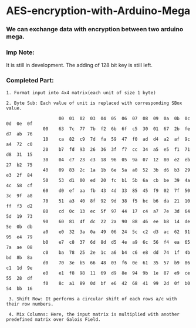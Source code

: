 <h1> AES-encryption-with-Arduino-Mega </h1>
<h3>We can exchange data with encryption between two arduino mega.</h3>

<h3>Imp Note: </h3>     
            It is still in development. The adding of 128 bit key is still left.

<h3>Completed Part: </h3>

    1. Format input into 4x4 matrix(each unit of size 1 byte)
    
    2. Byte Sub: Each value of unit is replaced with corresponding SBox value.
    
                        00	01	02	03	04	05	06	07	08	09	0a	0b	0c	0d	0e	0f
                  00	63	7c	77	7b	f2	6b	6f	c5	30	01	67	2b	fe	d7	ab	76
                  10	ca	82	c9	7d	fa	59	47	f0	ad	d4	a2	af	9c	a4	72	c0
                  20	b7	fd	93	26	36	3f	f7	cc	34	a5	e5	f1	71	d8	31	15
                  30	04	c7	23	c3	18	96	05	9a	07	12	80	e2	eb	27	b2	75
                  40	09	83	2c	1a	1b	6e	5a	a0	52	3b	d6	b3	29	e3	2f	84
                  50	53	d1	00	ed	20	fc	b1	5b	6a	cb	be	39	4a	4c	58	cf
                  60	d0	ef	aa	fb	43	4d	33	85	45	f9	02	7f	50	3c	9f	a8
                  70	51	a3	40	8f	92	9d	38	f5	bc	b6	da	21	10	ff	f3	d2
                  80	cd	0c	13	ec	5f	97	44	17	c4	a7	7e	3d	64	5d	19	73
                  90	60	81	4f	dc	22	2a	90	88	46	ee	b8	14	de	5e	0b	db
                  a0	e0	32	3a	0a	49	06	24	5c	c2	d3	ac	62	91	95	e4	79
                  b0	e7	c8	37	6d	8d	d5	4e	a9	6c	56	f4	ea	65	7a	ae	08
                  c0	ba	78	25	2e	1c	a6	b4	c6	e8	dd	74	1f	4b	bd	8b	8a
                  d0	70	3e	b5	66	48	03	f6	0e	61	35	57	b9	86	c1	1d	9e
                  e0	e1	f8	98	11	69	d9	8e	94	9b	1e	87	e9	ce	55	28	df
                  f0	8c	a1	89	0d	bf	e6	42	68	41	99	2d	0f	b0	54	bb	16
                  
     3. Shift Row: It performs a circular shift of each rows a/c with their row numbers.
     
     4. Mix Columns: Here, the input matrix is multiplied with another predefined matrix over Galois Field.
                     
